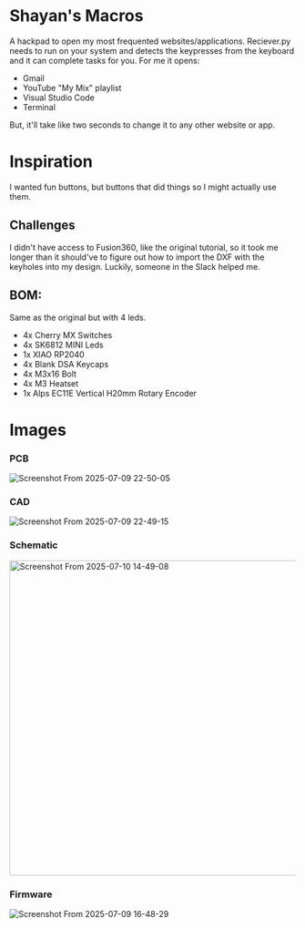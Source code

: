 # Shayan's Macros
A hackpad to open my most frequented websites/applications.
Reciever.py needs to run on your system and detects the keypresses from the keyboard and it can complete tasks for you.
For me it opens:

- Gmail
- YouTube "My Mix" playlist
- Visual Studio Code
- Terminal

But, it'll take like two seconds to change it to any other website or app.

# Inspiration
I wanted fun buttons, but buttons that did things so I might actually use them.

## Challenges

I didn't have access to Fusion360, like the original tutorial, so it took me longer than it should've to figure out how to import the DXF with the keyholes into my design. Luckily, someone in the Slack helped me.


## BOM:

Same as the original but with 4 leds.

-    4x Cherry MX Switches
-    4x SK6812 MINI Leds
-    1x XIAO RP2040
-    4x Blank DSA Keycaps
-    4x M3x16 Bolt
-    4x M3 Heatset
-    1x Alps EC11E Vertical H20mm Rotary Encoder

# Images

### PCB
![Screenshot From 2025-07-09 22-50-05](https://github.com/user-attachments/assets/d1e4a320-3c3a-4ce1-bb35-2c18d65b3cdc)


### CAD
![Screenshot From 2025-07-09 22-49-15](https://github.com/user-attachments/assets/ffc2f258-a1fb-44d7-b71b-f3b768c76838)

### Schematic
<img width="868" height="553" alt="Screenshot From 2025-07-10 14-49-08" src="https://github.com/user-attachments/assets/22135381-9be3-4346-91eb-6d2f472b2373" />

### Firmware

![Screenshot From 2025-07-09 16-48-29](https://github.com/user-attachments/assets/00bcf8aa-2b19-41c2-b71f-1f35c5523fd7)



